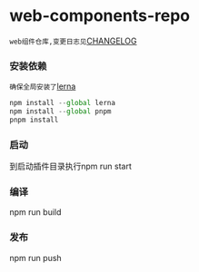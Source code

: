# web-components-repo
`web组件仓库,变更日志见`[CHANGELOG](./CHANGELOG.md)

### 安装依赖 

`确保全局安装了`[lerna](https://lerna.js.org/)

```js
npm install --global lerna
npm install --global pnpm
pnpm install
```

### 启动

到启动插件目录执行npm run start

### 编译

npm run build

### 发布

npm run push
